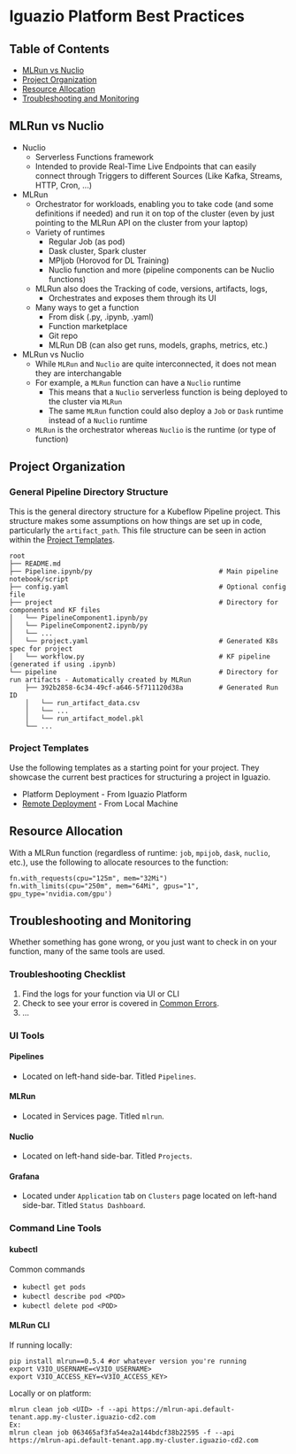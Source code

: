 # Iguazio Platform Best Practices

## Table of Contents
- [MLRun vs Nuclio](#MLRun-vs-Nuclio)
- [Project Organization](#Project-Organization)
- [Resource Allocation](#Resource-Allocation)
- [Troubleshooting and Monitoring](#Troubleshooting-and-Monitoring)

## MLRun vs Nuclio
- Nuclio 
    - Serverless Functions framework
    - Intended to provide Real-Time Live Endpoints that can easily connect through Triggers to different Sources (Like Kafka, Streams, HTTP, Cron, ...)
- MLRun
    - Orchestrator for workloads, enabling you to take code (and some definitions if needed) and run it on top of the cluster (even by just pointing to the MLRun API on the cluster from your laptop)
    - Variety of runtimes 
        - Regular Job (as pod)
        - Dask cluster, Spark cluster
        - MPIjob (Horovod for DL Training)
        - Nuclio function and more (pipeline components can be Nuclio functions)
    - MLRun also does the Tracking of code, versions, artifacts, logs, 
         - Orchestrates and exposes them through its UI
    - Many ways to get a function
        - From disk (.py, .ipynb, .yaml)
        - Function marketplace
        - Git repo
        - MLRun DB (can also get runs, models, graphs, metrics, etc.)
- MLRun vs Nuclio       
    - While `MLRun` and `Nuclio` are quite interconnected, it does not mean they are interchangable
    - For example, a `MLRun` function can have a `Nuclio` runtime
        - This means that a `Nuclio` serverless function is being deployed to the cluster via `MLRun`
        - The same `MLRun` function could also deploy a `Job` or `Dask` runtime instead of a `Nuclio` runtime
    - `MLRun` is the orchestrator whereas `Nuclio` is the runtime (or type of function)

## Project Organization
### General Pipeline Directory Structure
This is the general directory structure for a Kubeflow Pipeline project. This structure makes some assumptions on how things are set up in code, particularly the `artifact_path`. This file structure can be seen in action within the [Project Templates](#Project-Templates).
```
root
├── README.md
├── Pipeline.ipynb/py                                # Main pipeline notebook/script
├── config.yaml                                      # Optional config file
├── project                                          # Directory for components and KF files
│   └── PipelineComponent1.ipynb/py
│   └── PipelineComponent2.ipynb/py
│   └── ...
│   └── project.yaml                                 # Generated K8s spec for project
│   └── workflow.py                                  # KF pipeline (generated if using .ipynb)
└── pipeline                                         # Directory for run artifacts - Automatically created by MLRun
    ├── 392b2858-6c34-49cf-a646-5f711120d38a         # Generated Run ID
    │   └── run_artifact_data.csv
    │   └── ...
    │   └── run_artifact_model.pkl
    └── ...
```
### Project Templates
Use the following templates as a starting point for your project. They showcase the current best practices for structuring a project in Iguazio.
- Platform Deployment - From Iguazio Platform
- [Remote Deployment](https://github.com/igz-us-sales/igz-remote-deployment) - From Local Machine

## Resource Allocation
With a MLRun function (regardless of runtime: `job`, `mpijob`, `dask`, `nuclio`, etc.), use the following to allocate resources to the function:
```
fn.with_requests(cpu="125m", mem="32Mi")
fn.with_limits(cpu="250m", mem="64Mi", gpus="1", gpu_type='nvidia.com/gpu')
```

## Troubleshooting and Monitoring
Whether something has gone wrong, or you just want to check in on your function, many of the same tools are used.

### Troubleshooting Checklist
1. Find the logs for your function via UI or CLI
2. Check to see your error is covered in [Common Errors](docs/CommonErrors.md).
3. ...

### UI Tools
#### Pipelines
- Located on left-hand side-bar. Titled `Pipelines`.

#### MLRun
- Located in Services page. Titled `mlrun`.

#### Nuclio
- Located on left-hand side-bar. Titled `Projects`.

#### Grafana
- Located under `Application` tab on `Clusters` page located on left-hand side-bar. Titled `Status Dashboard`.

### Command Line Tools
#### kubectl
Common commands
- `kubectl get pods`
- `kubectl describe pod <POD>`
- `kubectl delete pod <POD>`
#### MLRun CLI
If running locally:
```
pip install mlrun==0.5.4 #or whatever version you're running
export V3IO_USERNAME=<V3IO_USERNAME>
export V3IO_ACCESS_KEY=<V3IO_ACCESS_KEY>
```

Locally or on platform:
```
mlrun clean job <UID> -f --api https://mlrun-api.default-tenant.app.my-cluster.iguazio-cd2.com
Ex:
mlrun clean job 063465af3fa54ea2a144bdcf38b22595 -f --api https://mlrun-api.default-tenant.app.my-cluster.iguazio-cd2.com
```